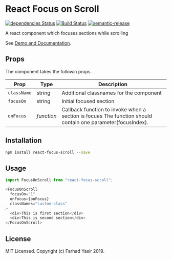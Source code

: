 # React Focus on Scroll

[![dependencies Status](https://david-dm.org/nutboltu/react-focus-scroll/status.svg)](https://david-dm.org/nutboltu/react-focus-scroll)  [![Build Status](https://travis-ci.org/nutboltu/react-focus-scroll.svg?branch=master)](https://travis-ci.org/nutboltu/react-focus-scroll) [![semantic-release](https://img.shields.io/badge/%20%20%F0%9F%93%A6%F0%9F%9A%80-semantic--release-e10079.svg)](https://github.com/semantic-release/semantic-release)

A react component which focuses sections while scrolling

See [Demo and Documentation](https://nutboltu.github.io/react-focus-scroll).

## Props

The component takes the followin props.

| Prop              | Type       | Description |
|-------------------|------------|-------------|
| `className`         | string  | Additional classnames for the component |
| `focusOn`  | string  | Initial focused section|
| `onFocus`        | _function_ | Callback function to invoke when a section is focues The function should contain one parameter(focusIndex). |

## Installation

```bash
npm install react-focus-scroll --save
```

## Usage

```javascript
import FocusOnScroll from "react-focus-scroll";

<FocusOnScroll
  focusOn="1"
  onFocus={onFocus}
  classNames="custom-class"
>
  <div>This is first section</div>
  <div>This is second section</div>
</FocusOnScroll>
```

## License

MIT Licensed. Copyright (c) Farhad Yasir 2019.
